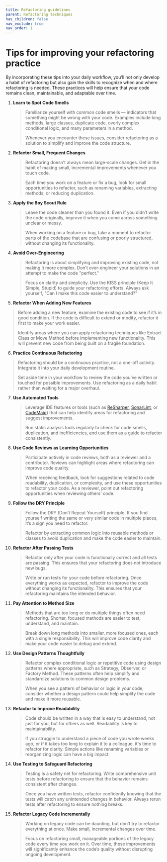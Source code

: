 ```yaml
---
title: Refactoring guidelines
parent: Refactoring techniques
has_children: false
nav_exclude: true
nav_order: 1
---
```


# Tips for improving your refactoring practice

By incorporating these tips into your daily workflow, you’ll not only develop a habit of 
refactoring but also gain the skills to recognize when and where refactoring is needed. 
These practices will help ensure that your code remains clean, maintainable, and adaptable 
over time.

1. **Learn to Spot Code Smells**

    > Familiarize yourself with common code smells — indicators that something might be wrong 
    > with your code. Examples include long methods, large classes, duplicate code, overly 
    > complex conditional logic, and many parameters in a method.
    > 
    > Whenever you encounter these issues, consider refactoring as a solution to simplify and 
    > improve the code structure.

2. **Refactor Small, Frequent Changes**

    > Refactoring doesn’t always mean large-scale changes. Get in the habit of making small, 
    > incremental improvements whenever you touch code.
    > 
    > Each time you work on a feature or fix a bug, look for small opportunities to refactor, 
    > such as renaming variables, extracting methods, or reducing duplication.

3. **Apply the Boy Scout Rule**

    > Leave the code cleaner than you found it. Even if you didn’t write the code originally, 
    > improve it when you come across something unclear or messy.
    > 
    > When working on a feature or bug, take a moment to refactor parts of the codebase that 
    > are confusing or poorly structured, without changing its functionality.

4. **Avoid Over-Engineering**

    > Refactoring is about simplifying and improving existing code, not making it more complex. 
    > Don’t over-engineer your solutions in an attempt to make the code "perfect."
    > 
    > Focus on clarity and simplicity. Use the KISS principle (Keep It Simple, Stupid) to guide 
    > your refactoring efforts. Always ask yourself, "Can I make this code easier to understand?"

5. **Refactor When Adding New Features**

> Before adding a new feature, examine the existing code to see if it’s in good condition. 
> If the code is difficult to extend or modify, refactor it first to make your work easier.
> 
> Identify areas where you can apply refactoring techniques like Extract Class or Move Method 
> before implementing new functionality. This will prevent new code from being built on a 
> fragile foundation.

6. **Practice Continuous Refactoring**

> Refactoring should be a continuous practice, not a one-off activity. Integrate it into your 
> daily development routine.
> 
> Set aside time in your workflow to review the code you’ve written or touched for possible 
> improvements. Use refactoring as a daily habit rather than waiting for a major overhaul.

7. **Use Automated Tools**

    > Leverage IDE features or tools (such as [ReSharper](https://www.jetbrains.com/resharper/), 
    > [SonarLint](https://www.sonarsource.com/products/sonarlint/), or 
    > [CodeMaid](https://marketplace.visualstudio.com/items?itemName=SteveCadwallader.CodeMaid)) 
    > that can help identify areas for refactoring and suggest improvements.
    > 
    > Run static analysis tools regularly to check for code smells, duplication, and 
    > inefficiencies, and use them as a guide to refactor consistently.

8. **Use Code Reviews as Learning Opportunities**

    > Participate actively in code reviews, both as a reviewer and a contributor. Reviews can 
    > highlight areas where refactoring can improve code quality.
    > 
    > When receiving feedback, look for suggestions related to code readability, duplication, or 
    > complexity, and use these opportunities to refactor your code. As a reviewer, point out 
    > refactoring opportunities when reviewing others' code.

9. **Follow the DRY Principle**

    > Follow the DRY (Don’t Repeat Yourself) principle. If you find yourself writing the same 
    > or very similar code in multiple places, it’s a sign you need to refactor.
    > 
    > Refactor by extracting common logic into reusable methods or classes to avoid duplication 
    > and make the code easier to maintain.

10. **Refactor After Passing Tests**

    > Refactor only after your code is functionally correct and all tests are passing. This 
    > ensures that your refactoring does not introduce new bugs.
    > 
    > Write or run tests for your code before refactoring. Once everything works as expected, 
    > refactor to improve the code without changing its functionality. This ensures that your 
    > refactoring maintains the intended behavior.

11. **Pay Attention to Method Size**

    > Methods that are too long or do multiple things often need refactoring. Shorter, focused 
    > methods are easier to test, understand, and maintain.
    > 
    > Break down long methods into smaller, more focused ones, each with a single responsibility. 
    > This will improve code clarity and make your code easier to debug and extend.

12. **Use Design Patterns Thoughtfully**

    > Refactor complex conditional logic or repetitive code using design patterns where 
    > appropriate, such as Strategy, Observer, or Factory Method. These patterns often help 
    > simplify and standardize solutions to common design problems.
    > 
    > When you see a pattern of behavior or logic in your code, consider whether a design pattern 
    > could help simplify the code and make it more reusable.

13. **Refactor to Improve Readability**

    > Code should be written in a way that is easy to understand, not just for you, but for 
    > others as well. Readability is key to maintainability.
    > 
    > If you struggle to understand a piece of code you wrote weeks ago, or if it takes too long 
    > to explain it to a colleague, it's time to refactor for clarity. Simple actions like 
    > renaming variables or reorganizing logic can have a big impact.

14. **Use Testing to Safeguard Refactoring**

    > Testing is a safety net for refactoring. Write comprehensive unit tests before refactoring 
    > to ensure that the behavior remains consistent after changes.
    > 
    > Once you have written tests, refactor confidently knowing that the tests will catch any 
    > unintended changes in behavior. Always rerun tests after refactoring to ensure nothing breaks.

15. **Refactor Legacy Code Incrementally**

    > Working on legacy code can be daunting, but don’t try to refactor everything at once. 
    > Make small, incremental changes over time.
    > 
    > Focus on refactoring small, manageable portions of the legacy code every time you work on it. 
    > Over time, these improvements will significantly enhance the code’s quality without 
    > disrupting ongoing development.

